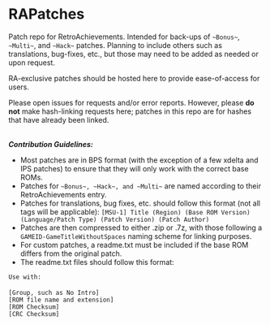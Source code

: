 # RAPatches

Patch repo for RetroAchievements. Intended for back-ups of `~Bonus~`, `~Multi~`, and `~Hack~` patches. Planning to include others such as translations, bug-fixes, etc., but those may need to be added as needed or upon request.

RA-exclusive patches should be hosted here to provide ease-of-access for users. 

Please open issues for requests and/or error reports. However, please **do not** make hash-linking requests here; patches in this repo are for hashes that have already been linked.<br><br>

***Contribution Guidelines:***
- Most patches are in BPS format (with the exception of a few xdelta and IPS patches) to ensure that they will only work with the correct base ROMs. 
- Patches for `~Bonus~, ~Hack~, and ~Multi~` are named according to their RetroAchievements entry. 
- Patches for translations, bug fixes, etc. should follow this format (not all tags will be applicable): `[MSU-1] Title (Region) (Base ROM Version) (Language/Patch Type) (Patch Version) (Patch Author)`
- Patches are then compressed to either .zip or .7z, with those following a `GAMEID-GameTitleWithoutSpaces` naming scheme for linking purposes.
- For custom patches, a readme.txt must be included if the base ROM differs from the original patch.
- The readme.txt files should follow this format:<br>

`Use with:`<br><br>
`[Group, such as No Intro]`<br>
`[ROM file name and extension]`<br>
`[ROM Checksum]`<br>
`[CRC Checksum]`
